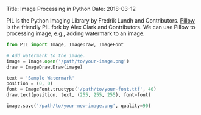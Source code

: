 Title: Image Processing in Python
Date: 2018-03-12

PIL is the Python Imaging Library by Fredrik Lundh and Contributors. [Pillow](https://pypi.org/project/Pillow/) is the friendly PIL fork by Alex Clark and Contributors. We can use Pillow to processing image, e.g., adding watermark to an image.

```python
from PIL import Image, ImageDraw, ImageFont

# Add watermark to the image.
image = Image.open('/path/to/your-image.png')
draw = ImageDraw.Draw(image)

text = 'Sample Watermark'
position = (0, 0)
font = ImageFont.truetype('/path/to/your-font.ttf', 40)
draw.text(position, text, (255, 255, 255), font=font)

image.save('/path/to/your-new-image.png', quality=90)
```